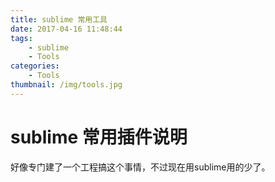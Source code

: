 ```yaml
---
title: sublime 常用工具
date: 2017-04-16 11:48:44
tags:
    - sublime 
    - Tools
categories:
    - Tools
thumbnail: /img/tools.jpg
---
```

# sublime 常用插件说明

好像专门建了一个工程搞这个事情，不过现在用sublime用的少了。